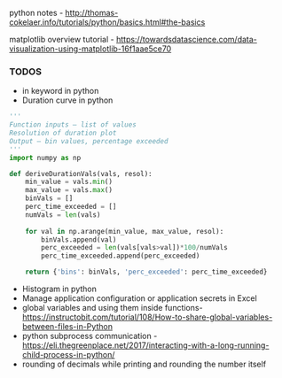 python notes -  http://thomas-cokelaer.info/tutorials/python/basics.html#the-basics

matplotlib overview tutorial - https://towardsdatascience.com/data-visualization-using-matplotlib-16f1aae5ce70


### TODOS
* in keyword in python
* Duration curve in python  
```python
'''
Function inputs – list of values
Resolution of duration plot
Output – bin values, percentage exceeded
'''
import numpy as np

def deriveDurationVals(vals, resol):
    min_value = vals.min()
    max_value = vals.max()
    binVals = []
    perc_time_exceeded = []
    numVals = len(vals)   
    
    for val in np.arange(min_value, max_value, resol):
        binVals.append(val)
        perc_exceeded = len(vals[vals>val])*100/numVals
        perc_time_exceeded.append(perc_exceeded)

    return {'bins': binVals, 'perc_exceeded': perc_time_exceeded}
```
* Histogram in python
* Manage application configuration or application secrets in Excel  
* global variables and using them inside functions- https://instructobit.com/tutorial/108/How-to-share-global-variables-between-files-in-Python
* python subprocess communication - https://eli.thegreenplace.net/2017/interacting-with-a-long-running-child-process-in-python/
* rounding of decimals while printing and rounding the number itself



<!--stackedit_data:
eyJoaXN0b3J5IjpbLTc3NDg2MDE0MywtNTIwNDcxOTM4LDczOT
A3Mzc3OSwtOTYxNTgzNzgzLC0xNjgzOTYxMzYsLTM0OTQ0ODM3
MywxODgwMjAyODExLC0xMjkyNDE0NzY5LDE2MzUwMDE4NjksLT
E5MzkwNDc2ODcsMTkyMTAwODIyLC0zNTI5MjE2MCwxMTkwNDgw
OTUwLC0xNDY5Nzk2ODM3XX0=
-->